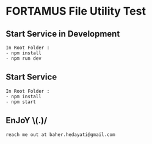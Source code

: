 # FORTAMUS File Utility Test

## Start Service in Development
``` 
In Root Folder :  
- npm install
- npm run dev
```

## Start Service
``` 
In Root Folder :  
- npm install
- npm start
```

## EnJoY   \\(.)/
```
reach me out at baher.hedayati@gmail.com
```